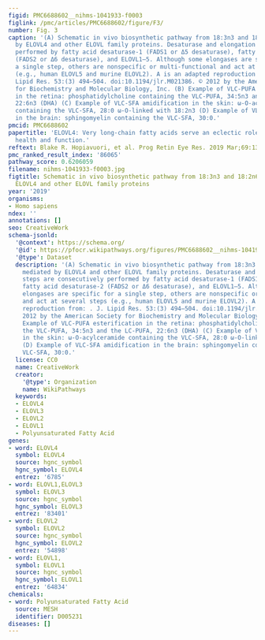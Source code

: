 ```yaml
---
figid: PMC6688602__nihms-1041933-f0003
figlink: /pmc/articles/PMC6688602/figure/F3/
number: Fig. 3
caption: '(A) Schematic in vivo biosynthetic pathway from 18:3n3 and 18:2n6 mediated
  by ELOVL4 and other ELOVL family proteins. Desaturase and elongation steps are consecutively
  performed by fatty acid desaturase-1 (FADS1 or Δ5 desaturase), fatty acid desaturase-2
  (FADS2 or Δ6 desaturase), and ELOVL1–5. Although some elongases are specific for
  a single step, others are nonspecific or multi-functional and act at several steps
  (e.g., human ELOVL5 and murine ELOVL2). A is an adapted reproduction from: . J.
  Lipid Res. 53:(3) 494–504. doi:10.1194/jlr.M021386. © 2012 by the American Society
  for Biochemistry and Molecular Biology, Inc. (B) Example of VLC-PUFA esterification
  in the retina: phosphatidylcholine containing the VLC-PUFA, 34:5n3 and the LC-PUFA,
  22:6n3 (DHA) (C) Example of VLC-SFA amidification in the skin: ω-O-acylceramide
  containing the VLC-SFA, 28:0 ω-O-linked with 18:2n3 (D) Example of VLC-SFA amidification
  in the brain: sphingomyelin containing the VLC-SFA, 30:0.'
pmcid: PMC6688602
papertitle: 'ELOVL4: Very long-chain fatty acids serve an eclectic role in mammalian
  health and function.'
reftext: Blake R. Hopiavuori, et al. Prog Retin Eye Res. 2019 Mar;69:137-158.
pmc_ranked_result_index: '86065'
pathway_score: 0.6206059
filename: nihms-1041933-f0003.jpg
figtitle: Schematic in vivo biosynthetic pathway from 18:3n3 and 18:2n6 mediated by
  ELOVL4 and other ELOVL family proteins
year: '2019'
organisms:
- Homo sapiens
ndex: ''
annotations: []
seo: CreativeWork
schema-jsonld:
  '@context': https://schema.org/
  '@id': https://pfocr.wikipathways.org/figures/PMC6688602__nihms-1041933-f0003.html
  '@type': Dataset
  description: '(A) Schematic in vivo biosynthetic pathway from 18:3n3 and 18:2n6
    mediated by ELOVL4 and other ELOVL family proteins. Desaturase and elongation
    steps are consecutively performed by fatty acid desaturase-1 (FADS1 or Δ5 desaturase),
    fatty acid desaturase-2 (FADS2 or Δ6 desaturase), and ELOVL1–5. Although some
    elongases are specific for a single step, others are nonspecific or multi-functional
    and act at several steps (e.g., human ELOVL5 and murine ELOVL2). A is an adapted
    reproduction from: . J. Lipid Res. 53:(3) 494–504. doi:10.1194/jlr.M021386. ©
    2012 by the American Society for Biochemistry and Molecular Biology, Inc. (B)
    Example of VLC-PUFA esterification in the retina: phosphatidylcholine containing
    the VLC-PUFA, 34:5n3 and the LC-PUFA, 22:6n3 (DHA) (C) Example of VLC-SFA amidification
    in the skin: ω-O-acylceramide containing the VLC-SFA, 28:0 ω-O-linked with 18:2n3
    (D) Example of VLC-SFA amidification in the brain: sphingomyelin containing the
    VLC-SFA, 30:0.'
  license: CC0
  name: CreativeWork
  creator:
    '@type': Organization
    name: WikiPathways
  keywords:
  - ELOVL4
  - ELOVL3
  - ELOVL2
  - ELOVL1
  - Polyunsaturated Fatty Acid
genes:
- word: ELOVL4
  symbol: ELOVL4
  source: hgnc_symbol
  hgnc_symbol: ELOVL4
  entrez: '6785'
- word: ELOVL1,ELOVL3
  symbol: ELOVL3
  source: hgnc_symbol
  hgnc_symbol: ELOVL3
  entrez: '83401'
- word: ELOVL2
  symbol: ELOVL2
  source: hgnc_symbol
  hgnc_symbol: ELOVL2
  entrez: '54898'
- word: ELOVL1,
  symbol: ELOVL1
  source: hgnc_symbol
  hgnc_symbol: ELOVL1
  entrez: '64834'
chemicals:
- word: Polyunsaturated Fatty Acid
  source: MESH
  identifier: D005231
diseases: []
---
```


